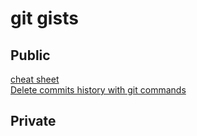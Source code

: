 # git gists

## Public

[cheat sheet](https://gist.github.com/3fc81fbed7b1ad85acd2601804ced46b)   
[Delete commits history with git commands](https://gist.github.com/fcc76b3667d78065a4d8cc9c997f70cc)   

## Private

